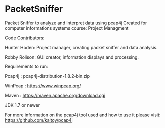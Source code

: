 # PacketSniffer
 Packet Sniffer to analyze and interpret data using pcap4j
 Created for computer informations systems course: Project Managment

 Code Contributors:

   Hunter Hoden: Project manager, creating packet sniffer and data analysis.

   Robby Rolison: GUI creator, information displays and processing. 


 Requirements to run: 

   Pcap4j : pcap4j-distribution-1.8.2-bin.zip 

   WinPcap : https://www.winpcap.org/

   Maven : https://maven.apache.org/download.cgi

   JDK 1.7 or newer
   

For more information on the pcap4j tool used and how to use it please visit: 
https://github.com/kaitoy/pcap4j 

   